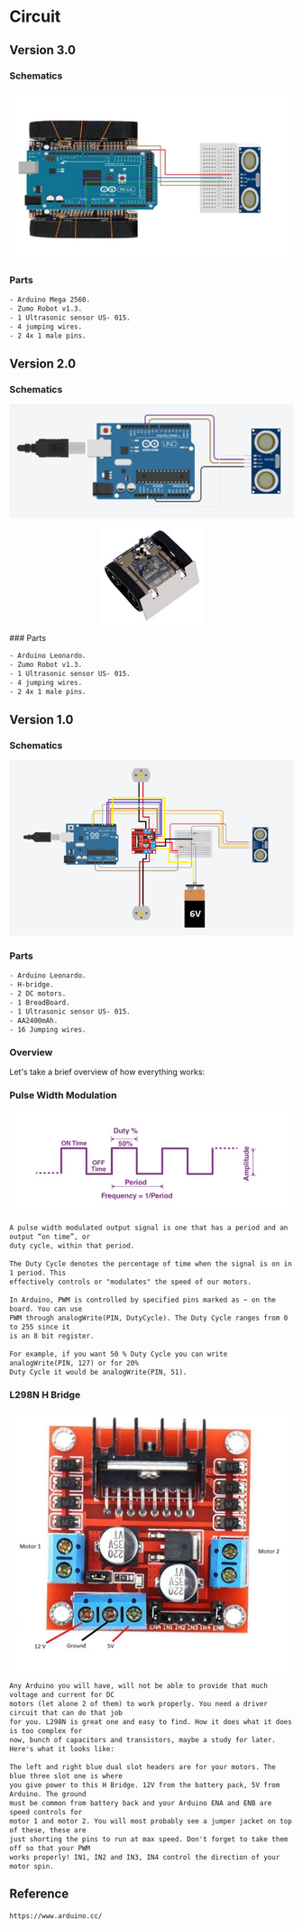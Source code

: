 # Circuit

## Version 3.0

### Schematics

![Alt text](../images/CircuitDiagramVersionTrois.jpg)

### Parts

```
- Arduino Mega 2560.
- Zumo Robot v1.3.
- 1 Ultrasonic sensor US- 015.
- 4 jumping wires.
- 2 4x 1 male pins.
```

## Version 2.0

### Schematics

![Alt text](../images/CircuitDiagramV2.png)
<p align="center">
<img src="../images/zumoRobot.jpg"/>
</p>
### Parts

```
- Arduino Leonardo.
- Zumo Robot v1.3.
- 1 Ultrasonic sensor US- 015.
- 4 jumping wires.
- 2 4x 1 male pins.
```

## Version 1.0

### Schematics

![Alt text](../images/CircuitDiagram.png)

### Parts

```
- Arduino Leonardo.
- H-bridge.
- 2 DC motors.
- 1 BreadBoard.
- 1 Ultrasonic sensor US- 015.
- AA2400mAh.
- 16 Jumping wires.
```

### Overview

Let's take a brief overview of how everything works:

### Pulse Width Modulation

![Alt text](../images/pmw.jpg)

```
A pulse width modulated output signal is one that has a period and an output “on time”, or
duty cycle, within that period.

The Duty Cycle denotes the percentage of time when the signal is on in 1 period. This
effectively controls or "modulates" the speed of our motors.

In Arduino, PWM is controlled by specified pins marked as ~ on the board. You can use
PWM through analogWrite(PIN, DutyCycle). The Duty Cycle ranges from 0 to 255 since it
is an 8 bit register.

For example, if you want 50 % Duty Cycle you can write analogWrite(PIN, 127) or for 20%
Duty Cycle it would be analogWrite(PIN, 51).
```

### L298N H Bridge

![Alt text](../images/H-BridgeL298N.jpg)

```
Any Arduino you will have, will not be able to provide that much voltage and current for DC
motors (let alone 2 of them) to work properly. You need a driver circuit that can do that job
for you. L298N is great one and easy to find. How it does what it does is too complex for
now, bunch of capacitors and transistors, maybe a study for later. Here's what it looks like:

The left and right blue dual slot headers are for your motors. The blue three slot one is where
you give power to this H Bridge. 12V from the battery pack, 5V from Arduino. The ground
must be common from battery back and your Arduino ENA and ENB are speed controls for
motor 1 and motor 2. You will most probably see a jumper jacket on top of these, these are
just shorting the pins to run at max speed. Don't forget to take them off so that your PWM
works properly! IN1, IN2 and IN3, IN4 control the direction of your motor spin.
```

## Reference
```
https://www.arduino.cc/
```
